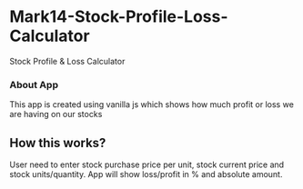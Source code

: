 # Mark14-Stock-Profile-Loss-Calculator
Stock Profile &amp; Loss Calculator

### About App
This app is created using vanilla js which shows how much profit or loss we are having on our stocks

## How this works?
User need to enter stock purchase price per unit, stock current price and stock units/quantity. App will show loss/profit in % and absolute amount.
